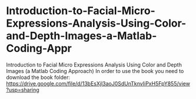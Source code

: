 # Introduction-to-Facial-Micro-Expressions-Analysis-Using-Color-and-Depth-Images-a-Matlab-Coding-Appr
Introduction to Facial Micro Expressions Analysis Using Color and Depth Images (a Matlab Coding Approach)
In order to use the book you need to download the book folder:
https://drive.google.com/file/d/13bEsXjl3aoJ0SdUnTknvIiPxH5FpY855/view?usp=sharing
